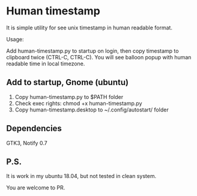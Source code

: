 Human timestamp
===============

It is simple utility for see unix timestamp in human readable format.

Usage:

Add human-timestamp.py to startup on login, then copy timestamp to clipboard twice (CTRL-C, CTRL-C).
You will see balloon popup with human readable time in local timezone.

Add to startup, Gnome (ubuntu)
------------------------------
1. Copy human-timestamp.py to $PATH folder
2. Check exec rights: chmod +x human-timestamp.py
3. Copy human-timestamp.desktop to ~/.config/autostart/ folder

Dependencies
------------
GTK3, Notify 0.7

P.S.
----
It is work in my ubuntu 18.04, but not tested in clean system.

You are welcome to PR.
